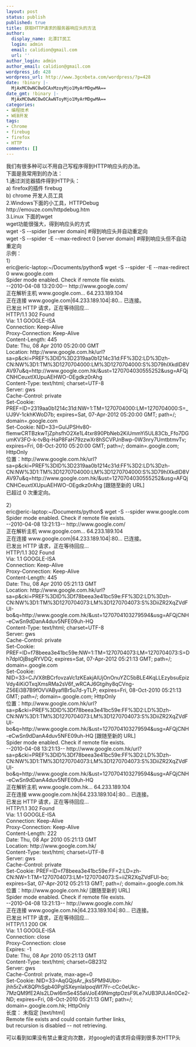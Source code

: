 ```yaml
---
layout: post
status: publish
published: true
title: 获取HTTP请求的服务器响应头的方法
author:
  display_name: 北漂IT民工
  login: admin
  email: calidion@gmail.com
  url: ''
author_login: admin
author_email: calidion@gmail.com
wordpress_id: 428
wordpress_url: http://www.3gcnbeta.com/wordpress/?p=428
date: !binary |-
  MjAxMC0wNC0wOCAxMzoyMjo1MyArMDgwMA==
date_gmt: !binary |-
  MjAxMC0wNC0wOCAwNToyMjo1MyArMDgwMA==
categories:
- 编程技术
- WEB开发
tags:
- Chrome
- firebug
- firefox
- HTTP
comments: []
---
```

<p>我们有很多种可以不用自己写程序得到HTTP响应头的办法。<br />
下面是我常用到的办法：<br />
1.通过浏览器插件得到HTTP头：<br />
a) firefox的插件 firebug<br />
b) chrome 开发人员工具<br />
2.Windows下面的小工具，HTTPDebug<br />
http:&#47;&#47;emouze.com&#47;httpdebug.htm<br />
3.Linux 下面的wget<br />
wget功能很强大，得到响应头的方式<br />
wget -S --spider [server domain]  #得到响应头并自动重定向<br />
wget -S --spider -E --max-redirect 0 [server domain] #得到响应头但不自动重定向<br />
示例：<br />
1）<br />
eric@eric-laptop:~&#47;Documents&#47;python$ wget -S --spider -E --max-redirect 0 www.google.com<br />
Spider mode enabled. Check if remote file exists.<br />
--2010-04-08 13:20:00--  http:&#47;&#47;www.google.com&#47;<br />
正在解析主机 www.google.com... 64.233.189.104<br />
正在连接 www.google.com|64.233.189.104|:80... 已连接。<br />
已发出 HTTP 请求，正在等待回应...<br />
HTTP&#47;1.1 302 Found<br />
Via: 1.1 GOOGLE-ISA<br />
Connection: Keep-Alive<br />
Proxy-Connection: Keep-Alive<br />
Content-Length: 445<br />
Date: Thu, 08 Apr 2010 05:20:00 GMT<br />
Location: http:&#47;&#47;www.google.com.hk&#47;url?sa=p&amp;cki=PREF%3DID%3D2319aa0b1214c31d:FF%3D2:LD%3Dzh-CN:NW%3D1:TM%3D1270704000:LM%3D1270704000:S%3D79hIXkdlD8VAV97u&amp;q=http:&#47;&#47;www.google.com.hk&#47;&amp;ust=1270704030555252&amp;usg=AFQjCNHCeuxtlXUpuAEHWO-OEgdkz0rAhg<br />
Content-Type: text&#47;html; charset=UTF-8<br />
Server: gws<br />
Cache-Control: private<br />
Set-Cookie: PREF=ID=2319aa0b1214c31d:NW=1:TM=1270704000:LM=1270704000:S=_UJ9V-1ckhKWoD7b; expires=Sat, 07-Apr-2012 05:20:00 GMT; path=&#47;; domain=.google.com<br />
Set-Cookie: NID=33=GulJPSHv80-fIemwCRTBzkwTjZphsfhO2Xe1L4txr890PbNeb2KiUmmYi5UL83Cb_Ffo7DGumKV3FO-k-tvBq-HaP8FaH79zzwXr8hSCVPJnBwp-0W3nry7UmtbtmvTv; expires=Fri, 08-Oct-2010 05:20:00 GMT; path=&#47;; domain=.google.com; HttpOnly<br />
位置：http:&#47;&#47;www.google.com.hk&#47;url?sa=p&amp;cki=PREF%3DID%3D2319aa0b1214c31d:FF%3D2:LD%3Dzh-CN:NW%3D1:TM%3D1270704000:LM%3D1270704000:S%3D79hIXkdlD8VAV97u&amp;q=http:&#47;&#47;www.google.com.hk&#47;&amp;ust=1270704030555252&amp;usg=AFQjCNHCeuxtlXUpuAEHWO-OEgdkz0rAhg [跟随至新的 URL]<br />
已超过 0 次重定向。</p>
<p>2）<br />
eric@eric-laptop:~&#47;Documents&#47;python$ wget -S --spider www.google.com<br />
Spider mode enabled. Check if remote file exists.<br />
--2010-04-08 13:21:13--  http:&#47;&#47;www.google.com&#47;<br />
正在解析主机 www.google.com... 64.233.189.104<br />
正在连接 www.google.com|64.233.189.104|:80... 已连接。<br />
已发出 HTTP 请求，正在等待回应...<br />
HTTP&#47;1.1 302 Found<br />
Via: 1.1 GOOGLE-ISA<br />
Connection: Keep-Alive<br />
Proxy-Connection: Keep-Alive<br />
Content-Length: 445<br />
Date: Thu, 08 Apr 2010 05:21:13 GMT<br />
Location: http:&#47;&#47;www.google.com.hk&#47;url?sa=p&amp;cki=PREF%3DID%3Df78beea3e41bc59e:FF%3D2:LD%3Dzh-CN:NW%3D1:TM%3D1270704073:LM%3D1270704073:S%3DiiZR2XqZVdFUI-bo&amp;q=http:&#47;&#47;www.google.com.hk&#47;&amp;ust=1270704103279594&amp;usg=AFQjCNH-eCwSn9dDanA4duv5NFE09uh-HQ<br />
Content-Type: text&#47;html; charset=UTF-8<br />
Server: gws<br />
Cache-Control: private<br />
Set-Cookie: PREF=ID=f78beea3e41bc59e:NW=1:TM=1270704073:LM=1270704073:S=Dh7dpIOjBsgRYVDQ; expires=Sat, 07-Apr-2012 05:21:13 GMT; path=&#47;; domain=.google.com<br />
Set-Cookie: NID=33=CJVX8tBCrfovzaVc1zKEakjAlUjOnOnuYZC5bBLE4KqLLEzybsuEpizVdy4iKiOTxqXmsRMa2sV6f_wRCAJ6Gtgihy8qCVng-Z56Ei3B7B9fOVVAByafIBr5u7d-yTLP; expires=Fri, 08-Oct-2010 05:21:13 GMT; path=&#47;; domain=.google.com; HttpOnly<br />
位置：http:&#47;&#47;www.google.com.hk&#47;url?sa=p&amp;cki=PREF%3DID%3Df78beea3e41bc59e:FF%3D2:LD%3Dzh-CN:NW%3D1:TM%3D1270704073:LM%3D1270704073:S%3DiiZR2XqZVdFUI-bo&amp;q=http:&#47;&#47;www.google.com.hk&#47;&amp;ust=1270704103279594&amp;usg=AFQjCNH-eCwSn9dDanA4duv5NFE09uh-HQ [跟随至新的 URL]<br />
Spider mode enabled. Check if remote file exists.<br />
--2010-04-08 13:21:13--  http:&#47;&#47;www.google.com.hk&#47;url?sa=p&amp;cki=PREF%3DID%3Df78beea3e41bc59e:FF%3D2:LD%3Dzh-CN:NW%3D1:TM%3D1270704073:LM%3D1270704073:S%3DiiZR2XqZVdFUI-bo&amp;q=http:&#47;&#47;www.google.com.hk&#47;&amp;ust=1270704103279594&amp;usg=AFQjCNH-eCwSn9dDanA4duv5NFE09uh-HQ<br />
正在解析主机 www.google.com.hk... 64.233.189.104<br />
正在连接 www.google.com.hk|64.233.189.104|:80... 已连接。<br />
已发出 HTTP 请求，正在等待回应...<br />
HTTP&#47;1.1 302 Found<br />
Via: 1.1 GOOGLE-ISA<br />
Connection: Keep-Alive<br />
Proxy-Connection: Keep-Alive<br />
Content-Length: 222<br />
Date: Thu, 08 Apr 2010 05:21:13 GMT<br />
Location: http:&#47;&#47;www.google.com.hk&#47;<br />
Content-Type: text&#47;html; charset=UTF-8<br />
Server: gws<br />
Cache-Control: private<br />
Set-Cookie: PREF=ID=f78beea3e41bc59e:FF=2:LD=zh-CN:NW=1:TM=1270704073:LM=1270704073:S=iiZR2XqZVdFUI-bo; expires=Sat, 07-Apr-2012 05:21:13 GMT; path=&#47;; domain=.google.com.hk<br />
位置：http:&#47;&#47;www.google.com.hk&#47; [跟随至新的 URL]<br />
Spider mode enabled. Check if remote file exists.<br />
--2010-04-08 13:21:13--  http:&#47;&#47;www.google.com.hk&#47;<br />
正在连接 www.google.com.hk|64.233.189.104|:80... 已连接。<br />
已发出 HTTP 请求，正在等待回应...<br />
HTTP&#47;1.1 200 OK<br />
Via: 1.1 GOOGLE-ISA<br />
Connection: close<br />
Proxy-Connection: close<br />
Expires: -1<br />
Date: Thu, 08 Apr 2010 05:21:13 GMT<br />
Content-Type: text&#47;html; charset=GB2312<br />
Server: gws<br />
Cache-Control: private, max-age=0<br />
Set-Cookie: NID=33=AqGQjsAr_jks5PM94Ubo-jhh5rZvK8QPhSgb40PglSXeynlaIpoqWf7Fr-cCc0eUkc-7MzQM9fE2Als2LDwI6mSe4S5aVJoE49NmgtpOzsF9Le7xUB3PJIJ4n0Ce2-ND; expires=Fri, 08-Oct-2010 05:21:13 GMT; path=&#47;; domain=.google.com.hk; HttpOnly<br />
长度： 未指定 [text&#47;html]<br />
Remote file exists and could contain further links,<br />
but recursion is disabled -- not retrieving.</p>
<p>可以看到如果没有禁止重定向次数，对google的请求将会得到很多次HTTP头</p>
